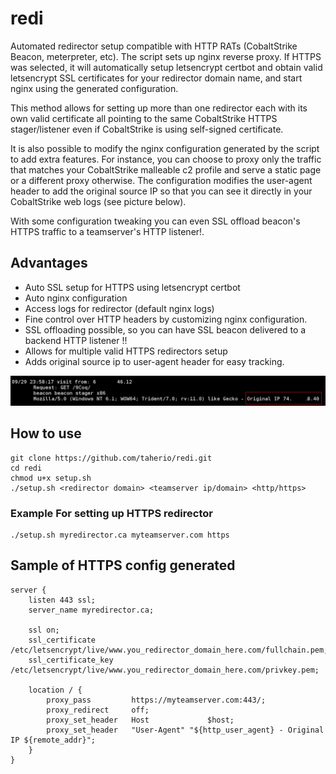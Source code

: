 # redi
Automated redirector setup compatible with HTTP RATs (CobaltStrike Beacon, meterpreter, etc). The script sets up nginx reverse proxy. If HTTPS was selected, it will automatically setup letsencrypt certbot and obtain valid letsencrypt SSL certificates for your redirector domain name, and start nginx using the generated configuration. 

This method allows for setting up more than one redirector each with its own valid certificate all pointing to the same CobaltStrike HTTPS stager/listener even if CobaltStrike is using self-signed certificate.

It is also possible to modify the nginx configuration generated by the script to add extra features. For instance, you can choose to proxy only the traffic that matches your CobaltStrike malleable c2 profile and serve a static page or a different proxy otherwise. The configuration modifies the user-agent header to add the original source IP so that you can see it directly in your CobaltStrike web logs (see picture below). 

With some configuration tweaking you can even SSL offload beacon's HTTPS traffic to a teamserver's HTTP listener!.


## Advantages
- Auto SSL setup for HTTPS using letsencrypt certbot
- Auto nginx configuration
- Access logs for redirector (default nginx logs)
- Fine control over HTTP headers by customizing nginx configuration. 
- SSL offloading possible, so you can have SSL beacon delivered to a backend HTTP listener !!
- Allows for multiple valid HTTPS redirectors setup
- Adds original source ip to user-agent header for easy tracking. 

![alt tag](https://github.com/taherio/random/raw/38641d74f0628a26142b121e62b393e96cac156a/image.png)

## How to use

```
git clone https://github.com/taherio/redi.git
cd redi
chmod u+x setup.sh
./setup.sh <redirector domain> <teamserver ip/domain> <http/https>
```
### Example For setting up HTTPS redirector
```
./setup.sh myredirector.ca myteamserver.com https
```


## Sample of HTTPS config generated
```
server {
    listen 443 ssl;
    server_name myredirector.ca;

    ssl on;
    ssl_certificate 	/etc/letsencrypt/live/www.you_redirector_domain_here.com/fullchain.pem;
    ssl_certificate_key /etc/letsencrypt/live/www.you_redirector_domain_here.com/privkey.pem;

    location / {
        proxy_pass         https://myteamserver.com:443/;
        proxy_redirect     off;
        proxy_set_header   Host             $host;
        proxy_set_header   "User-Agent" "${http_user_agent} - Original IP ${remote_addr}";
    }
}
```
